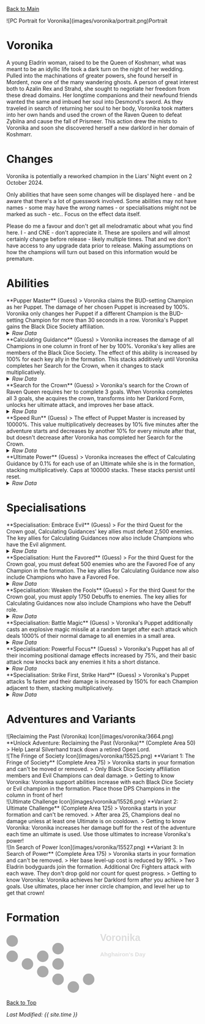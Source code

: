 [Back to Main](index.md)

<span class="championPortraitsRow">
    <span class="championPortraitsImage">
        ![PC Portrait for Voronika](images/voronika/portrait.png)Portrait
    </span>
</span>

# Voronika

A young Eladrin woman, raised to be the Queen of Koshmarr, what was meant to be an idyllic life took a dark turn on the night of her wedding. Pulled into the machinations of greater powers, she found herself in Mordent, now one of the many wandering ghosts. A person of great interest both to Azalin Rex and Strahd, she sought to negotiate her freedom from these dread domains. Her longtime companions and their newfound friends wanted the same and imbued her soul into Desmond's sword. As they traveled in search of returning her soul to her body, Voronika took matters into her own hands and used the crown of the Raven Queen to defeat Zybilna and cause the fall of Prismeer. This action drew the mists to Voronika and soon she discovered herself a new darklord in her domain of Koshmarr.

# Changes

Voronika is potentially a reworked champion in the Liars' Night event on 2 October 2024.

Only abilities that have seen some changes will be displayed here - and be aware that there's a lot of guesswork involved. Some abilities may not have names - some may have the *wrong* names - or specialisations might not be marked as such - etc.. Focus on the effect data itself.

Please do me a favour and don't get all melodramatic about what you find here. I - and CNE - don't appreciate it. These are spoilers and will almost certainly change before release - likely multiple times. That and we don't have access to any upgrade data prior to release. Making assumptions on how the champions will turn out based on this information would be premature.

# Abilities

<div markdown="1" class="abilityBorder"><div markdown="1" class="abilityBorderInner">
**Pupper Master** (Guess)
> Voronika claims the BUD-setting Champion as her Puppet. The damage of her chosen Puppet is increased by 100%. Voronika only changes her Puppet if a different Champion is the BUD-setting Champion for more than 30 seconds in a row. Voronika's Puppet gains the Black Dice Society affiliation.
<details><summary><em>Raw Data</em></summary>
<p>
<pre>
{
    "id": 2089,
    "flavour_text": "",
    "description": {
        "desc": "Voronika claims the BUD-setting Champion as her Puppet. The damage of her chosen Puppet is increased by $amount%. Voronika only changes her Puppet if a different Champion is the BUD-setting Champion for more than $puppet_change_time seconds in a row. Voronika's Puppet gains the Black Dice Society affiliation."
    },
    "effect_keys": [
        {
            "off_when_benched": true,
            "effect_string": "voronika_puppet_master,100",
            "puppet_change_time": 30,
            "puppet_effect_id": 2101,
            "puppet_affiliation_tag": "blackdicesociety"
        }
    ],
    "requirements": "",
    "graphic_id": 24577,
    "large_graphic_id": 15537,
    "properties": {
        "is_formation_ability": true,
        "owner_use_outgoing_description": true,
        "formation_circle_icon": false
    }
}
</pre>
</p>
</details>
</div></div>

<div markdown="1" class="abilityBorder"><div markdown="1" class="abilityBorderInner">
**Calculating Guidance** (Guess)
> Voronika increases the damage of all Champions in one column in front of her by 100%. Voronika's key allies are members of the Black Dice Society. The effect of this ability is increased by 100% for each key ally in the formation. This stacks additively until Voronika completes her Search for the Crown, when it changes to stack multiplicatively.
<details><summary><em>Raw Data</em></summary>
<p>
<pre>
{
    "id": 2090,
    "flavour_text": "",
    "description": {
        "conditions": [
            {
                "condition": "upgrade_purchased 15635",
                "desc": "Voronika increases the damage of all Champions in one column in front of her by $(not_buffed amount)%. Voronika's key allies are members of the Black Dice Society and Evil Champions. The effect of this ability is increased by $(not_buffed amount)% for each key ally in the formation. This stacks additively until Voronika completes her Search for the Crown, when it changes to stack multiplicatively."
            },
            {
                "condition": "upgrade_purchased 15636",
                "desc": "Voronika increases the damage of all Champions in one column in front of her by $(not_buffed amount)%. Voronika's key allies are members of the Black Dice Society and Champions who have a Favored Foe. The effect of this ability is increased by $(not_buffed amount)% for each key ally in the formation. This stacks additively until Voronika completes her Search for the Crown, when it changes to stack multiplicatively."
            },
            {
                "condition": "upgrade_purchased 15637",
                "desc": "Voronika increases the damage of all Champions in one column in front of her by $(not_buffed amount)%. Voronika's key allies are members of the Black Dice Society and Champions who have the Debuff role. The effect of this ability is increased by $(not_buffed amount)% for each key ally in the formation. This stacks additively until Voronika completes her Search for the Crown, when it changes to stack multiplicatively."
            },
            {
                "desc": "Voronika increases the damage of all Champions in one column in front of her by $(not_buffed amount)%. Voronika's key allies are members of the Black Dice Society. The effect of this ability is increased by $(not_buffed amount)% for each key ally in the formation. This stacks additively until Voronika completes her Search for the Crown, when it changes to stack multiplicatively."
            }
        ]
    },
    "effect_keys": [
        {
            "off_when_benched": true,
            "effect_string": "hero_dps_multiplier_mult,100",
            "amount_func": "add",
            "stack_func": "per_voronika_key_ally",
            "show_bonus": true,
            "targets": [
                "next_col"
            ],
            "amount_updated_listeners": [
                "slot_changed",
                "hero_tags_changed",
                "upgrade_unlocked",
                "feat_changed"
            ],
            "use_computed_amount_for_description": true
        },
        {
            "off_when_benched": true,
            "effect_string": "voronika_key_ally",
            "tag": "blackdicesociety"
        }
    ],
    "requirements": "",
    "graphic_id": 15533,
    "large_graphic_id": 15529,
    "properties": {
        "is_formation_ability": true,
        "owner_use_outgoing_description": true,
        "formation_circle_icon": false,
        "indexed_effect_properties": true,
        "per_effect_index_bonuses": true,
        "default_bonus_index": 0
    }
}
</pre>
</p>
</details>
</div></div>

<div markdown="1" class="abilityBorder"><div markdown="1" class="abilityBorderInner">
**Search for the Crown** (Guess)
> Voronika's search for the Crown of Raven Queen requires her to complete 3 goals. When Voronika completes all 3 goals, she acquires the crown, transforms into her Darklord Form, unlocks her ultimate attack, and improves her base attack.
<details><summary><em>Raw Data</em></summary>
<p>
<pre>
{
    "id": 2091,
    "flavour_text": "",
    "description": {
        "pre": "Voronika's search for the Crown of Raven Queen requires her to complete 3 goals. When Voronika completes all 3 goals, she acquires the crown, transforms into her Darklord Form, unlocks her ultimate attack, and improves her base attack.",
        "conditions": [
            {
                "condition": "not static_desc",
                "desc": "^^$voronika_prog_v2"
            }
        ]
    },
    "effect_keys": [
        {
            "off_when_benched": true,
            "effect_string": "voronika_search_for_the_crown",
            "level_reached": 750,
            "ults_used": 50,
            "num_enemies": 2500,
            "num_favored_foes": 500,
            "num_debuffs": 1750
        },
        {
            "apply_manually": true,
            "effect_string": "set_ultimate_attack,541"
        },
        {
            "apply_manually": true,
            "effect_string": "change_base_attack,543"
        },
        {
            "apply_manually": true,
            "effect_string": "change_upgrade_data,15631,0",
            "data": {
                "amount_func": "mult"
            }
        }
    ],
    "requirements": "",
    "graphic_id": 15534,
    "large_graphic_id": 15530,
    "properties": {
        "is_formation_ability": true,
        "owner_use_outgoing_description": true,
        "formation_circle_icon": false
    }
}
</pre>
</p>
</details>
</div></div>

<div markdown="1" class="abilityBorder"><div markdown="1" class="abilityBorderInner">
**Speed Run** (Guess)
> The effect of Puppet Master is increased by 10000%. This value multiplicatively decreases by 10% five minutes after the adventure starts and decreases by another 10% for every minute after that, but doesn't decrease after Voronika has completed her Search for the Crown.
<details><summary><em>Raw Data</em></summary>
<p>
<pre>
{
    "id": 2092,
    "flavour_text": "",
    "description": {
        "conditions": [
            {
                "condition": "feat_assigned 1547",
                "desc": "The effect of Puppet Master is increased by $(amount___2)%. This value multiplicatively decreases by $(reduction_amount_with_feat___2)% one minute after the adventure starts and decreases by another $(reduction_amount_with_feat___2)% for every minute after that, but doesn't decrease after Voronika has completed her Search for the Crown."
            },
            {
                "desc": "The effect of Puppet Master is increased by $(amount___2)%. This value multiplicatively decreases by $(reduction_amount___2)% five minutes after the adventure starts and decreases by another $(reduction_amount___2)% for every minute after that, but doesn't decrease after Voronika has completed her Search for the Crown."
            }
        ],
        "post": {
            "conditions": [
                {
                    "condition": "not static_desc",
                    "desc": "^^$voronika_speed_run_desc"
                }
            ]
        }
    },
    "effect_keys": [
        {
            "off_when_benched": true,
            "effect_string": "buff_upgrade,0,15630"
        },
        {
            "off_when_benched": true,
            "effect_string": "voronika_speed_run,10000",
            "reduction_amount": 10,
            "reduction_start_min": 4,
            "special_feat_id": 1547,
            "reduction_amount_with_feat": 20,
            "reduction_start_min_with_feat": 0
        }
    ],
    "requirements": "",
    "graphic_id": 24578,
    "large_graphic_id": 24572,
    "properties": {
        "is_formation_ability": true,
        "owner_use_outgoing_description": true,
        "formation_circle_icon": false,
        "indexed_effect_properties": true,
        "per_effect_index_bonuses": true,
        "default_bonus_index": 1
    }
}
</pre>
</p>
</details>
</div></div>

<div markdown="1" class="abilityBorder"><div markdown="1" class="abilityBorderInner">
**Ultimate Power** (Guess)
> Voronika increases the effect of Calculating Guidance by 0.1% for each use of an Ultimate while she is in the formation, stacking multiplicatively. Caps at 100000 stacks. These stacks persist until reset.
<details><summary><em>Raw Data</em></summary>
<p>
<pre>
{
    "id": 2093,
    "flavour_text": "",
    "description": {
        "desc": "Voronika increases the effect of Calculating Guidance by $amount% for each use of an Ultimate while she is in the formation, stacking multiplicatively. Caps at $max_stacks stacks. These stacks persist until reset."
    },
    "effect_keys": [
        {
            "off_when_benched": true,
            "effect_string": "buff_upgrade,0.1,15631",
            "max_stacks": 100000,
            "stacks_multiply": true,
            "show_bonus": true,
            "stacks_on_trigger": "ult_used",
            "stack_title": "Ultimate Attacks Used"
        },
        {
            "off_when_benched": true,
            "effect_string": "stacks_data_binder_safe,0,voronika_ult_power_stacks",
            "is_instanced_stat": true,
            "use_stat_defs": true
        }
    ],
    "requirements": "",
    "graphic_id": 15535,
    "large_graphic_id": 15531,
    "properties": {
        "is_formation_ability": true,
        "owner_use_outgoing_description": true,
        "formation_circle_icon": false,
        "indexed_effect_properties": true,
        "per_effect_index_bonuses": true,
        "default_bonus_index": 0
    }
}
</pre>
</p>
</details>
</div></div>

# Specialisations

<div markdown="1" class="abilityBorder"><div markdown="1" class="abilityBorderInner">
**Specialisation: Embrace Evil** (Guess)
> For the third Quest for the Crown goal, Calculating Guidances' key allies must defeat 2,500 enemies. The key allies for Calculating Guidances now also include Champions who have the Evil alignment.
<details><summary><em>Raw Data</em></summary>
<p>
<pre>
{
    "id": 2094,
    "flavour_text": "",
    "description": {
        "desc": "For the third Quest for the Crown goal, Calculating Guidances' key allies must defeat 2,500 enemies. The key allies for Calculating Guidances now also include Champions who have the Evil alignment."
    },
    "effect_keys": [
        {
            "off_when_benched": true,
            "effect_string": "voronika_key_ally",
            "tag": "evil"
        }
    ],
    "requirements": "",
    "graphic_id": 0,
    "large_graphic_id": 24582,
    "properties": {
        "is_formation_ability": true,
        "owner_use_outgoing_description": true,
        "formation_circle_icon": false
    }
}
</pre>
</p>
</details>
</div></div>

<div markdown="1" class="abilityBorder"><div markdown="1" class="abilityBorderInner">
**Specialisation: Hunt the Favored** (Guess)
> For the third Quest for the Crown goal, you must defeat 500 enemies who are the Favored Foe of any Champion in the formation. The key allies for Calculating Guidance now also include Champions who have a Favored Foe.
<details><summary><em>Raw Data</em></summary>
<p>
<pre>
{
    "id": 2095,
    "flavour_text": "",
    "description": {
        "desc": "For the third Quest for the Crown goal, you must defeat 500 enemies who are the Favored Foe of any Champion in the formation. The key allies for Calculating Guidance now also include Champions who have a Favored Foe."
    },
    "effect_keys": [
        {
            "off_when_benched": true,
            "effect_string": "voronika_key_ally",
            "tag": "hunter"
        }
    ],
    "requirements": "",
    "graphic_id": 0,
    "large_graphic_id": 24583,
    "properties": {
        "is_formation_ability": true,
        "owner_use_outgoing_description": true,
        "formation_circle_icon": false
    }
}
</pre>
</p>
</details>
</div></div>

<div markdown="1" class="abilityBorder"><div markdown="1" class="abilityBorderInner">
**Specialisation: Weaken the Fools** (Guess)
> For the third Quest for the Crown goal, you must apply 1750 Debuffs to enemies. The key allies for Calculating Guidances now also include Champions who have the Debuff role.
<details><summary><em>Raw Data</em></summary>
<p>
<pre>
{
    "id": 2096,
    "flavour_text": "",
    "description": {
        "desc": "For the third Quest for the Crown goal, you must apply 1750 Debuffs to enemies. The key allies for Calculating Guidances now also include Champions who have the Debuff role."
    },
    "effect_keys": [
        {
            "off_when_benched": true,
            "effect_string": "voronika_key_ally",
            "tag": "debuff"
        }
    ],
    "requirements": "",
    "graphic_id": 0,
    "large_graphic_id": 24584,
    "properties": {
        "is_formation_ability": true,
        "owner_use_outgoing_description": true,
        "formation_circle_icon": false
    }
}
</pre>
</p>
</details>
</div></div>

<div markdown="1" class="abilityBorder"><div markdown="1" class="abilityBorderInner">
**Specialisation: Battle Magic** (Guess)
> Voronika's Puppet additionally casts an explosive magic missile at a random target after each attack which deals 1000% of their normal damage to all enemies in a small area.
<details><summary><em>Raw Data</em></summary>
<p>
<pre>
{
    "id": 2097,
    "flavour_text": "",
    "description": {
        "desc": "Voronika's Puppet additionally casts an explosive magic missile at a random target after each attack which deals $amount% of their normal damage to all enemies in a small area."
    },
    "effect_keys": [
        {
            "off_when_benched": true,
            "effect_string": "voronika_battle_magic,1000",
            "puppet_effect_id": 2102,
            "aoe_radius": 100,
            "projectile_shoot_offset": [
                60,
                -70
            ],
            "projectile_name": "magic_missile",
            "projectile_details": {
                "impact_graphic_id": 8446
            }
        }
    ],
    "requirements": "",
    "graphic_id": 0,
    "large_graphic_id": 24683,
    "properties": {
        "is_formation_ability": true,
        "owner_use_outgoing_description": true,
        "formation_circle_icon": false
    }
}
</pre>
</p>
</details>
</div></div>

<div markdown="1" class="abilityBorder"><div markdown="1" class="abilityBorderInner">
**Specialisation: Powerful Focus** (Guess)
> Voronika's Puppet has all of their incoming positional damage effects increased by 75%, and their basic attack now knocks back any enemies it hits a short distance.
<details><summary><em>Raw Data</em></summary>
<p>
<pre>
{
    "id": 2098,
    "flavour_text": "",
    "description": {
        "desc": "Voronika's Puppet has all of their incoming positional damage effects increased by $amount%, and their basic attack now knocks back any enemies it hits a short distance."
    },
    "effect_keys": [
        {
            "off_when_benched": true,
            "effect_string": "voronika_powerful_focus,75",
            "puppet_effect_id": 2103,
            "push_amount": 100
        }
    ],
    "requirements": "",
    "graphic_id": 0,
    "large_graphic_id": 24684,
    "properties": {
        "is_formation_ability": true,
        "owner_use_outgoing_description": true,
        "formation_circle_icon": false
    }
}
</pre>
</p>
</details>
</div></div>

<div markdown="1" class="abilityBorder"><div markdown="1" class="abilityBorderInner">
**Specialisation: Strike First, Strike Hard** (Guess)
> Voronika's Puppet attacks 1s faster and their damage is increased by 150% for each Champion adjacent to them, stacking multiplicatively.
<details><summary><em>Raw Data</em></summary>
<p>
<pre>
{
    "id": 2099,
    "flavour_text": "",
    "description": {
        "desc": "Voronika's Puppet attacks $(seconds_plural amount) faster and their damage is increased by $(not_buffed amount___2)% for each Champion adjacent to them, stacking multiplicatively."
    },
    "effect_keys": [
        {
            "off_when_benched": true,
            "effect_string": "voronika_strike_hard_strike_fast,1",
            "puppet_effect_id": 2104
        },
        {
            "off_when_benched": true,
            "effect_string": "do_nothing,150",
            "amount_func": "mult",
            "stack_func": "adjacent_champions",
            "custom_base_slot": "voronika_puppet",
            "amount_updated_listeners": [
                "slot_changed"
            ],
            "show_bonus": true
        }
    ],
    "requirements": "",
    "graphic_id": 0,
    "large_graphic_id": 24685,
    "properties": {
        "is_formation_ability": true,
        "owner_use_outgoing_description": true,
        "formation_circle_icon": false,
        "indexed_effect_properties": true
    }
}
</pre>
</p>
</details>
</div></div>

# Adventures and Variants

<div markdown="1" class="abilityBorder"><div markdown="1" class="abilityBorderInner">
![Reclaiming the Past (Voronika) Icon](images/voronika/3664.png) **Unlock Adventure: Reclaiming the Past (Voronika)** (Complete Area 50)
> Help Laeral Silverhand track down a retired Open Lord.
</div></div>
<div markdown="1" class="abilityBorder"><div markdown="1" class="abilityBorderInner">
![The Fringe of Society Icon](images/voronika/15525.png) **Variant 1: The Fringe of Society** (Complete Area 75)
> Voronika starts in your formation and can't be moved or removed.  
> Only Black Dice Society affiliation members and Evil Champions can deal damage.  
> Getting to know Voronika: Voronika support abilities increase with each Black Dice Society or Evil champion in the formation. Place those DPS Champions in the column in front of her!
</div></div>
<div markdown="1" class="abilityBorder"><div markdown="1" class="abilityBorderInner">
![Ultimate Challenge Icon](images/voronika/15526.png) **Variant 2: Ultimate Challenge** (Complete Area 125)
> Voronika starts in your formation and can't be removed.  
> After area 25, Champions deal no damage unless at least one Ultimate is on cooldown.  
> Getting to know Voronika: Voronika increases her damage buff for the rest of the adventure each time an ultimate is used. Use those ultimates to increase Voronika's power!
</div></div>
<div markdown="1" class="abilityBorder"><div markdown="1" class="abilityBorderInner">
![In Search of Power Icon](images/voronika/15527.png) **Variant 3: In Search of Power** (Complete Area 175)
> Voronika starts in your formation and can't be removed.  
> Her base level-up cost is reduced by 99%.  
> Two Eladrin bodyguards join the formation. Additional Orc Fighters attack with each wave. They don't drop gold nor count for quest progress.  
> Getting to know Voronika: Voronika achieves her Darklord form after you achieve her 3 goals. Use ultimates, place her inner circle champion, and level her up to get that crown!
</div></div>

# Formation

<span class="formationBorder">
    <svg xmlns="http://www.w3.org/2000/svg" id="Voronika" fill="#aaa" data-formationName="Voronika" data-campaignName="Ahghairon's Day" width="364" height="160"><circle cx="215" cy="125" r="15"/><circle cx="175" cy="145" r="15"/><circle cx="135" cy="45" r="15"/><circle cx="135" cy="85" r="15"/><circle cx="135" cy="125" r="15"/><circle cx="95" cy="65" r="15"/><circle cx="95" cy="105" r="15"/><circle cx="55" cy="85" r="15"/><circle cx="15" cy="25" r="15"/><circle cx="15" cy="65" r="15"/><text x="245" y="25" fill="#dcdcdc" font-size="25" font-family="Arial" font-weight="bold">Voronika</text><text x="245" y="65" fill="#dcdcdc" font-size="15" font-family="Arial" font-weight="bold">Ahghairon's Day</text></svg>
</span>

[Back to Top](#top)

*Last Modified: {{ site.time }}*